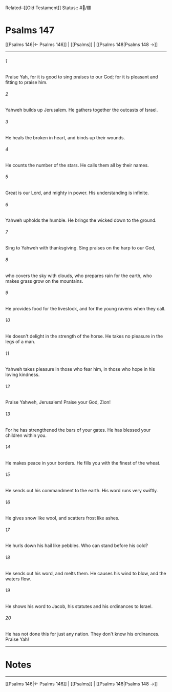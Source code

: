 Related::[[Old Testament]]
Status:: #📖/🟥
# Psalms 147

[[Psalms 146|← Psalms 146]] | [[Psalms]] | [[Psalms 148|Psalms 148 →]]
***



###### 1 
Praise Yah, for it is good to sing praises to our God; for it is pleasant and fitting to praise him. 

###### 2 
Yahweh builds up Jerusalem. He gathers together the outcasts of Israel. 

###### 3 
He heals the broken in heart, and binds up their wounds. 

###### 4 
He counts the number of the stars. He calls them all by their names. 

###### 5 
Great is our Lord, and mighty in power. His understanding is infinite. 

###### 6 
Yahweh upholds the humble. He brings the wicked down to the ground. 

###### 7 
Sing to Yahweh with thanksgiving. Sing praises on the harp to our God, 

###### 8 
who covers the sky with clouds, who prepares rain for the earth, who makes grass grow on the mountains. 

###### 9 
He provides food for the livestock, and for the young ravens when they call. 

###### 10 
He doesn't delight in the strength of the horse. He takes no pleasure in the legs of a man. 

###### 11 
Yahweh takes pleasure in those who fear him, in those who hope in his loving kindness. 

###### 12 
Praise Yahweh, Jerusalem! Praise your God, Zion! 

###### 13 
For he has strengthened the bars of your gates. He has blessed your children within you. 

###### 14 
He makes peace in your borders. He fills you with the finest of the wheat. 

###### 15 
He sends out his commandment to the earth. His word runs very swiftly. 

###### 16 
He gives snow like wool, and scatters frost like ashes. 

###### 17 
He hurls down his hail like pebbles. Who can stand before his cold? 

###### 18 
He sends out his word, and melts them. He causes his wind to blow, and the waters flow. 

###### 19 
He shows his word to Jacob, his statutes and his ordinances to Israel. 

###### 20 
He has not done this for just any nation. They don't know his ordinances. Praise Yah!

---
# Notes


***
[[Psalms 146|← Psalms 146]] | [[Psalms]] | [[Psalms 148|Psalms 148 →]]
